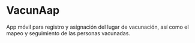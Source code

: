 # VacunAap
App móvil para registro y asignación del lugar de vacunación, así como el mapeo y seguimiento de las personas vacunadas.
